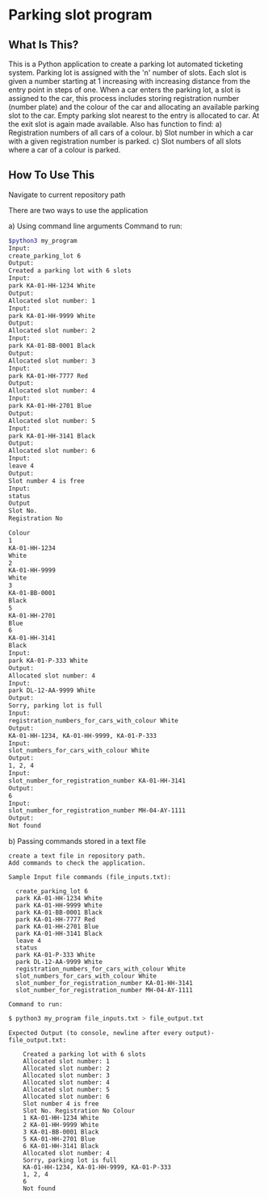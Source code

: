 Parking slot program
==============================

What Is This?
-------------

This is a Python application to create a parking lot automated ticketing system.
Parking lot is assigned with the 'n' number of slots.
Each slot is given a number starting at 1 increasing with increasing distance from the entry point in steps of one.
When a car enters the parking lot, a slot is assigned to the car, this process includes storing registration number (number plate) and the colour of the car and allocating an available parking slot to the car.
Empty parking slot nearest to the entry is allocated to car. 
At the exit slot is again made available.
Also has function to find:
a) Registration numbers of all cars of a colour.
b) Slot number in which a car with a given registration number is parked.
c) Slot numbers of all slots where a car of a colour is parked.



How To Use This
---------------

Navigate to current repository path

There are two ways to use the application

a) Using command line arguments
    Command to run:
    
```bash
$python3 my_program
Input:
create_parking_lot 6
Output:
Created a parking lot with 6 slots
Input:
park KA-01-HH-1234 White
Output:
Allocated slot number: 1
Input:
park KA-01-HH-9999 White
Output:
Allocated slot number: 2
Input:
park KA-01-BB-0001 Black
Output:
Allocated slot number: 3
Input:
park KA-01-HH-7777 Red
Output:
Allocated slot number: 4
Input:
park KA-01-HH-2701 Blue
Output:
Allocated slot number: 5
Input:
park KA-01-HH-3141 Black
Output:
Allocated slot number: 6
Input:
leave 4
Output:
Slot number 4 is free
Input:
status
Output
Slot No.
Registration No

Colour
1
KA-01-HH-1234
White
2
KA-01-HH-9999
White
3
KA-01-BB-0001
Black
5
KA-01-HH-2701
Blue
6
KA-01-HH-3141
Black
Input:
park KA-01-P-333 White
Output:
Allocated slot number: 4
Input:
park DL-12-AA-9999 White
Output:
Sorry, parking lot is full
Input:
registration_numbers_for_cars_with_colour White
Output:
KA-01-HH-1234, KA-01-HH-9999, KA-01-P-333
Input:
slot_numbers_for_cars_with_colour White
Output:
1, 2, 4
Input:
slot_number_for_registration_number KA-01-HH-3141
Output:
6
Input:
slot_number_for_registration_number MH-04-AY-1111
Output:
Not found
```

 b) Passing commands stored in a text file
 
    create a text file in repository path.
    Add commands to check the application.
    
    Sample Input file commands (file_inputs.txt):
    
      create_parking_lot 6
      park KA-01-HH-1234 White
      park KA-01-HH-9999 White
      park KA-01-BB-0001 Black
      park KA-01-HH-7777 Red
      park KA-01-HH-2701 Blue
      park KA-01-HH-3141 Black
      leave 4
      status
      park KA-01-P-333 White
      park DL-12-AA-9999 White
      registration_numbers_for_cars_with_colour White
      slot_numbers_for_cars_with_colour White
      slot_number_for_registration_number KA-01-HH-3141
      slot_number_for_registration_number MH-04-AY-1111

    Command to run:
```bash
$ python3 my_program file_inputs.txt > file_output.txt
```
    
    Expected Output (to console, newline after every output)- file_output.txt:
    
        Created a parking lot with 6 slots
        Allocated slot number: 1
        Allocated slot number: 2
        Allocated slot number: 3
        Allocated slot number: 4
        Allocated slot number: 5
        Allocated slot number: 6
        Slot number 4 is free
        Slot No. Registration No Colour
        1 KA-01-HH-1234 White
        2 KA-01-HH-9999 White
        3 KA-01-BB-0001 Black
        5 KA-01-HH-2701 Blue
        6 KA-01-HH-3141 Black
        Allocated slot number: 4
        Sorry, parking lot is full
        KA-01-HH-1234, KA-01-HH-9999, KA-01-P-333
        1, 2, 4
        6
        Not found






